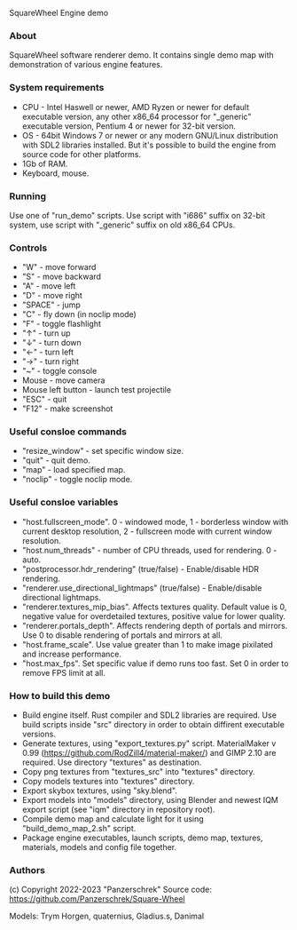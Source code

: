SquareWheel Engine demo

### About

SquareWheel software renderer demo.
It contains single demo map with demonstration of various engine features.


### System requirements

* CPU  - Intel Haswell or newer, AMD Ryzen or newer for default executable version, any other x86_64 processor for "_generic" executable version, Pentium 4 or newer for 32-bit version.
* OS - 64bit Windows 7 or newer or any modern GNU/Linux distribution with SDL2 libraries installed. But it's possible to build the engine from source code for other platforms.
* 1Gb of RAM.
* Keyboard, mouse.


### Running

Use one of "run_demo" scripts.
Use script with "i686" suffix on 32-bit system, use script with "_generic" suffix on old x86_64 CPUs.


### Controls

* "W" - move forward
* "S" - move backward
* "A" - move left
* "D" - move right
* "SPACE" - jump
* "C" - fly down (in noclip mode)
* "F" - toggle flashlight
* "↑" - turn up
* "↓" - turn down
* "←" - turn left
* "→" - turn right
* "~" - toggle console
* Mouse - move camera
* Mouse left button - launch test projectile
* "ESC" - quit
* "F12" - make screenshot


### Useful consloe commands

* "resize_window" - set specific window size.
* "quit" - quit demo.
* "map" - load specified map.
* "noclip" - toggle noclip mode.


### Useful consloe variables

* "host.fullscreen_mode". 0 - windowed mode, 1 - borderless window with current desktop resolution, 2 - fullscreen mode with current window resolution.
* "host.num_threads" - number of CPU threads, used for rendering. 0 - auto.
* "postprocessor.hdr_rendering" (true/false) - Enable/disable HDR rendering.
* "renderer.use_directional_lightmaps" (true/false) - Enable/disable directional lightmaps.
* "renderer.textures_mip_bias". Affects textures quality. Default value is 0, negative value for overdetailed textures, positive value for lower quality.
* "renderer.portals_depth". Affects rendering depth of portals and mirrors. Use 0 to disable rendering of portals and mirrors at all.
* "host.frame_scale". Use value greater than 1 to make image pixilated and increase performance.
* "host.max_fps". Set specific value if demo runs too fast. Set 0 in order to remove FPS limit at all.


### How to build this demo

* Build engine itself. Rust compiler and SDL2 libraries are required. Use build scripts inside "src" directory in order to obtain diffirent executable versions.
* Generate textures, using "export_textures.py" script. MaterialMaker v 0.99 (https://github.com/RodZill4/material-maker/) and GIMP 2.10 are required. Use directory "textures" as destination.
* Copy png textures from "textures_src" into "textures" directory.
* Copy models textures into "textures" directory.
* Export skybox textures, using "sky.blend".
* Export models into "models" directory, using Blender and newest IQM export script (see "iqm" directory in repository root).
* Compile demo map and calculate light for it using "build_demo_map_2.sh" script.
* Package engine executables, launch scripts, demo map, textures, materials, models and config file together.


### Authors

(c) Copyright 2022-2023 "Panzerschrek"
Source code: https://github.com/Panzerschrek/Square-Wheel

Models: Trym Horgen, quaternius, Gladius.s, Danimal
